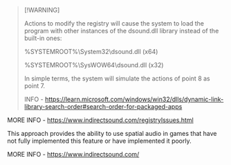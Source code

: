 > [!WARNING] <p>
> Actions to modify the registry will cause the system to load the program with other instances of the dsound.dll library instead of the built-in ones: <p>
> %SYSTEMROOT%\System32\dsound.dll (x64) <p>
> %SYSTEMROOT%\SysWOW64\dsound.dll (x32) <p>
> In simple terms, the system will simulate the actions of point 8 as point 7.
>
> INFO - https://learn.microsoft.com/windows/win32/dlls/dynamic-link-library-search-order#search-order-for-packaged-apps

MORE INFO - https://www.indirectsound.com/registryIssues.html

This approach provides the ability to use spatial audio in games that have not fully implemented this feature or have implemented it poorly.

MORE INFO - https://www.indirectsound.com/
